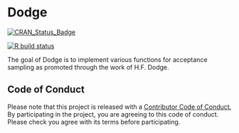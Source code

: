# Dodge

[![CRAN_Status_Badge](http://www.r-pkg.org/badges/version/Dodge)](https://cran.r-project.org/package=Dodge)
<!-- badges: start -->
[![R build status](https://github.com/ajrgodfrey/Dodge/workflows/R-CMD-check/badge.svg)](https://github.com/ajrgodfrey/Dodge/actions)
<!-- badges: end -->


The goal of Dodge is to implement various functions for acceptance sampling as promoted through the work of H.F. Dodge.



## Code of Conduct

Please note that this project is released with a [Contributor Code of Conduct.](CONDUCT.md)
By participating in the project, you are agreeing to this code of conduct. Please check you agree with its terms before participating.


